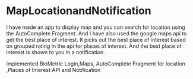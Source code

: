 # MapLocationandNotification
I have made an app to display map and you can search for location using the AutoComplete Fragment. And I have also used the google maps api to get the best place of interest. It picks out the best place of interest based on grouped rating in the api for places of interest. And the best place of interest is shown to you in a notification.

Implemented BioMetric Login,Maps, AutoComplete Fragment for location ,Places of Interest API and Notification
